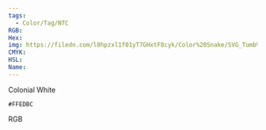 ```yaml
---
tags:
  - Color/Tag/NTC
RGB:
Hex:
img: https://filedn.com/l0hpzxl1f01yT7GHxtF8cyk/Color%20Snake/SVG_Tumb%20Mass%20No%20Name/FFEDBC.svg
CMYK:
HSL:
Name:
---
```

Colonial White
```palette
#FFEDBC
```
RGB
